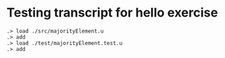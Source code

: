 # Testing transcript for hello exercise

```ucm
.> load ./src/majorityElement.u
.> add
.> load ./test/majorityElement.test.u
.> add
```
